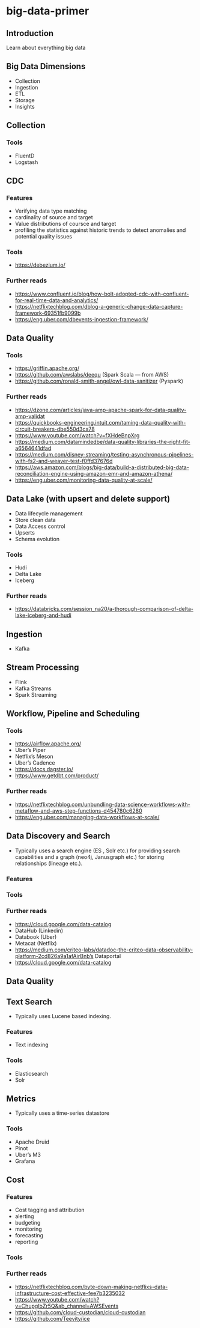 # big-data-primer



## Introduction 

Learn about everything big data

## Big Data Dimensions

- Collection
- Ingestion
- ETL
- Storage
- Insights

## Collection

### Tools
- FluentD
- Logstash


## CDC

### Features

- Verifying data type matching
- cardinality of source and target
- Value distributions of coursce and target
- profiling the statistics against historic trends to detect anomalies and potential quality issues

### Tools

- https://debezium.io/

### Further reads

- https://www.confluent.io/blog/how-bolt-adopted-cdc-with-confluent-for-real-time-data-and-analytics/
- https://netflixtechblog.com/dblog-a-generic-change-data-capture-framework-69351fb9099b
- https://eng.uber.com/dbevents-ingestion-framework/


## Data Quality

### Tools

- https://griffin.apache.org/
- https://github.com/awslabs/deequ (Spark Scala — from AWS)
- https://github.com/ronald-smith-angel/owl-data-sanitizer (Pyspark)

### Further reads

- https://dzone.com/articles/java-amp-apache-spark-for-data-quality-amp-validat
- https://quickbooks-engineering.intuit.com/taming-data-quality-with-circuit-breakers-dbe550d3ca78
- https://www.youtube.com/watch?v=fXHdeBnpXrg
- https://medium.com/datamindedbe/data-quality-libraries-the-right-fit-a6564641dfad
- https://medium.com/disney-streaming/testing-asynchronous-pipelines-with-fs2-and-weaver-test-f0ffd37676d
- https://aws.amazon.com/blogs/big-data/build-a-distributed-big-data-reconciliation-engine-using-amazon-emr-and-amazon-athena/
- https://eng.uber.com/monitoring-data-quality-at-scale/


## Data Lake (with upsert and delete support)
- Data lifecycle management
- Store clean data 
- Data Access control
- Upserts
- Schema evolution

### Tools
- Hudi
- Delta Lake
- Iceberg

### Further reads
- https://databricks.com/session_na20/a-thorough-comparison-of-delta-lake-iceberg-and-hudi

 
## Ingestion

- Kafka

## Stream Processing

- Flink
- Kafka Streams
- Spark Streaming

## Workflow, Pipeline and Scheduling

### Tools

- https://airflow.apache.org/
- Uber’s Piper
- Netflix’s Meson
- Uber’s Cadence 
- https://docs.dagster.io/
- https://www.getdbt.com/product/


### Further reads

- https://netflixtechblog.com/unbundling-data-science-workflows-with-metaflow-and-aws-step-functions-d454780c6280
- https://eng.uber.com/managing-data-workflows-at-scale/ 

## Data Discovery and Search

- Typically uses a search engine (ES , Solr etc.) for providing search capabilities and a graph (neo4j, Janusgraph etc.) for storing relationships (lineage etc.).

### Features


### Tools


### Further reads

- https://cloud.google.com/data-catalog
- DataHub (Linkedin)
- Databook (Uber)
- Metacat (Netflix)
- https://medium.com/criteo-labs/datadoc-the-criteo-data-observability-platform-2cd826a9a1afAirBnb’s Dataportal
- https://cloud.google.com/data-catalog

## Data Quality

## Text Search 

- Typically uses Lucene based indexing.

### Features
- Text indexing

### Tools

- Elasticsearch
- Solr

## Metrics

- Typically uses a time-series datastore

### Tools
- Apache Druid
- Pinot
- Uber’s M3
- Grafana

## Cost

### Features

- Cost tagging and attribution
- alerting
- budgeting
- monitoring
- forecasting
- reporting

### Tools

### Further reads

- https://netflixtechblog.com/byte-down-making-netflixs-data-infrastructure-cost-effective-fee7b3235032
- https://www.youtube.com/watch?v=ChupgIbZr5Q&ab_channel=AWSEvents
- https://github.com/cloud-custodian/cloud-custodian
- https://github.com/Teevity/ice

